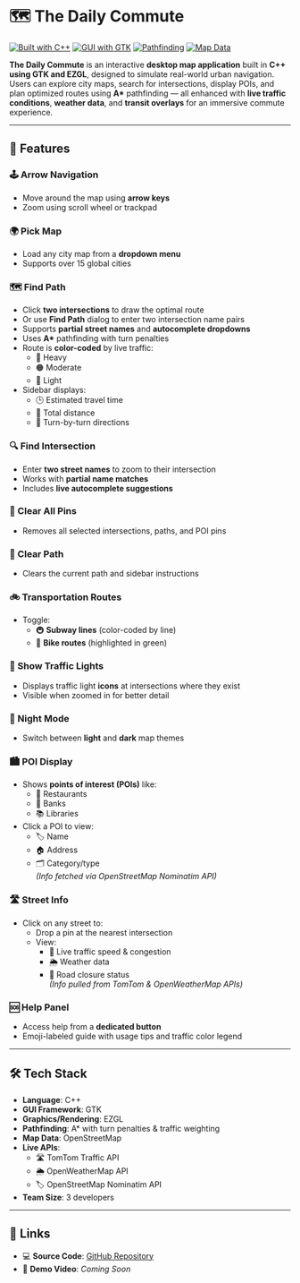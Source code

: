 # 🗺️ The Daily Commute

[![Built with C++](https://img.shields.io/badge/Built%20with-C++-00599C?style=for-the-badge&logo=c%2B%2B&logoColor=white)](https://isocpp.org/)
[![GUI with GTK](https://img.shields.io/badge/GUI-GTK-4E9A06?style=for-the-badge&logo=gtk&logoColor=white)](https://www.gtk.org/)
[![Pathfinding](https://img.shields.io/badge/Includes-A%2A%20Pathfinding-FF9800?style=for-the-badge&logo=mapbox&logoColor=white)]()
[![Map Data](https://img.shields.io/badge/Data-OpenStreetMap-7EBC6F?style=for-the-badge&logo=openstreetmap&logoColor=white)](https://www.openstreetmap.org/)

**The Daily Commute** is an interactive **desktop map application** built in **C++ using GTK and EZGL**, designed to simulate real-world urban navigation. Users can explore city maps, search for intersections, display POIs, and plan optimized routes using **A\*** pathfinding — all enhanced with **live traffic conditions**, **weather data**, and **transit overlays** for an immersive commute experience.

---

## 🚀 Features

### 🕹️ Arrow Navigation
- Move around the map using **arrow keys**
- Zoom using scroll wheel or trackpad

### 🌍 Pick Map
- Load any city map from a **dropdown menu**
- Supports over 15 global cities

### 🗺️ Find Path
- Click **two intersections** to draw the optimal route
- Or use **Find Path** dialog to enter two intersection name pairs
- Supports **partial street names** and **autocomplete dropdowns**
- Uses **A\*** pathfinding with turn penalties
- Route is **color-coded** by live traffic:
  - 🔴 Heavy  
  - 🟠 Moderate  
  - 🔵 Light
- Sidebar displays:
  - 🕒 Estimated travel time  
  - 📏 Total distance  
  - 🚗 Turn-by-turn directions

### 🔍 Find Intersection
- Enter **two street names** to zoom to their intersection
- Works with **partial name matches**
- Includes **live autocomplete suggestions**

### 📌 Clear All Pins
- Removes all selected intersections, paths, and POI pins

### 🧹 Clear Path
- Clears the current path and sidebar instructions

### 🚲 Transportation Routes
- Toggle:
  - 🚇 **Subway lines** (color-coded by line)
  - 🚴 **Bike routes** (highlighted in green)

### 🚦 Show Traffic Lights
- Displays traffic light **icons** at intersections where they exist
- Visible when zoomed in for better detail

### 🌙 Night Mode
- Switch between **light** and **dark** map themes

### 🏙️ POI Display
- Shows **points of interest (POIs)** like:
  - 🍕 Restaurants  
  - 🏦 Banks  
  - 📚 Libraries  
- Click a POI to view:
  - 🏷️ Name  
  - 🏠 Address  
  - 🗂️ Category/type  
  *(Info fetched via OpenStreetMap Nominatim API)*

### 🛣️ Street Info
- Click on any street to:
  - Drop a pin at the nearest intersection
  - View:
    - 🚦 Live traffic speed & congestion  
    - 🌦️ Weather data  
    - 🚧 Road closure status  
  *(Info pulled from TomTom & OpenWeatherMap APIs)*

### 🆘 Help Panel
- Access help from a **dedicated button**
- Emoji-labeled guide with usage tips and traffic color legend

---

## 🛠 Tech Stack

- **Language**: C++  
- **GUI Framework**: GTK  
- **Graphics/Rendering**: EZGL  
- **Pathfinding**: A\* with turn penalties & traffic weighting  
- **Map Data**: OpenStreetMap  
- **Live APIs**:
  - 🛣️ TomTom Traffic API  
  - 🌦️ OpenWeatherMap API  
  - 🏷️ OpenStreetMap Nominatim API  
- **Team Size**: 3 developers

---

## 🔗 Links

- 💻 **Source Code**: [GitHub Repository](https://github.com/nathwung/the-daily-commute)  
- 🎥 **Demo Video**: *Coming Soon*
